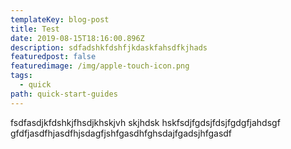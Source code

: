 ```yaml
---
templateKey: blog-post
title: Test
date: 2019-08-15T18:16:00.896Z
description: sdfadshkfdshfjkdaskfahsdfkjhads
featuredpost: false
featuredimage: /img/apple-touch-icon.png
tags:
  - quick
path: quick-start-guides
---
```

fsdfasdjkfdshkjfhsdjkhskjvh skjhdsk hskfsdjfgdsjfdsjfgdgfjahdsgf gfdfjasdfhjasdfhjsdagfjshfgasdhfghsdajfgadsjhfgasdf
